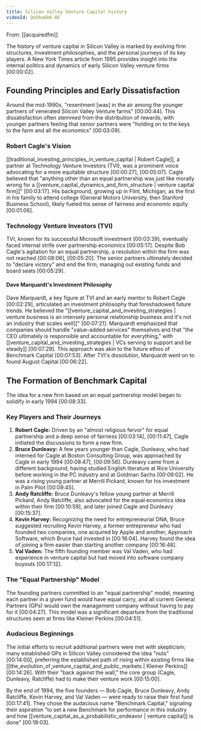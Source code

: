 ```yaml
---
title: Silicon Valley Venture Capital history
videoId: DoOha6bK-8E
---
```


From: [[acquiredfm]] <br/> 

The history of venture capital in Silicon Valley is marked by evolving firm structures, investment philosophies, and the personal journeys of its key players. A New York Times article from 1995 provides insight into the internal politics and dynamics of early Silicon Valley venture firms <a class="yt-timestamp" data-t="00:00:02">[00:00:02]</a>.

## Founding Principles and Early Dissatisfaction
Around the mid-1990s, "resentment [was] in the air among the younger partners of venerated Silicon Valley Venture farms" <a class="yt-timestamp" data-t="00:00:44">[00:00:44]</a>. This dissatisfaction often stemmed from the distribution of rewards, with younger partners feeling that senior partners were "holding on to the keys to the farm and all the economics" <a class="yt-timestamp" data-t="00:03:09">[00:03:09]</a>.

### Robert Cagle's Vision
[[traditional_investing_principles_in_venture_capital | Robert Cagle]], a partner at Technology Venture Investors (TVI), was a prominent voice advocating for a more equitable structure <a class="yt-timestamp" data-t="00:00:27">[00:00:27]</a>, <a class="yt-timestamp" data-t="00:05:07">[00:05:07]</a>. Cagle believed that "anything other than an equal partnership was just like morally wrong for a [[venture_capital_dynamics_and_firm_structure | venture capital firm]]" <a class="yt-timestamp" data-t="00:03:17">[00:03:17]</a>. His background, growing up in Flint, Michigan, as the first in his family to attend college (General Motors University, then Stanford Business School), likely fueled his sense of fairness and economic equity <a class="yt-timestamp" data-t="00:01:06">[00:01:06]</a>.

### Technology Venture Investors (TVI)
TVI, known for its successful Microsoft investment <a class="yt-timestamp" data-t="00:03:39">[00:03:39]</a>, eventually faced internal strife over partnership economics <a class="yt-timestamp" data-t="00:05:17">[00:05:17]</a>. Despite Bob Cagle's agitation for an equal partnership, a resolution within the firm was not reached <a class="yt-timestamp" data-t="00:08:06">[00:08:06]</a>, <a class="yt-timestamp" data-t="00:05:20">[00:05:20]</a>. The senior partners ultimately decided to "declare victory" and end the firm, managing out existing funds and board seats <a class="yt-timestamp" data-t="00:05:29">[00:05:29]</a>.

#### Dave Marquardt's Investment Philosophy
Dave Marquardt, a key figure at TVI and an early mentor to Robert Cagle <a class="yt-timestamp" data-t="00:02:29">[00:02:29]</a>, articulated an investment philosophy that foreshadowed future trends. He believed the "[[venture_capital_and_investing_strategies | venture business is an intensely personal relationship business and it's not an industry that scales well]]" <a class="yt-timestamp" data-t="00:07:21">[00:07:21]</a>. Marquardt emphasized that companies should handle "value-added services" themselves and that "the CEO ultimately is responsible and accountable for everything," with [[venture_capital_and_investing_strategies | VCs serving to support and be steady]] <a class="yt-timestamp" data-t="00:07:29">[00:07:29]</a>. This approach was akin to the future ethos of Benchmark Capital <a class="yt-timestamp" data-t="00:07:53">[00:07:53]</a>. After TVI's dissolution, Marquardt went on to found August Capital <a class="yt-timestamp" data-t="00:06:22">[00:06:22]</a>.

## The Formation of Benchmark Capital

The idea for a new firm based on an equal partnership model began to solidify in early 1994 <a class="yt-timestamp" data-t="00:08:33">[00:08:33]</a>.

### Key Players and Their Journeys
1.  **Robert Cagle:** Driven by an "almost religious fervor" for equal partnership and a deep sense of fairness <a class="yt-timestamp" data-t="00:03:14">[00:03:14]</a>, <a class="yt-timestamp" data-t="00:11:47">[00:11:47]</a>, Cagle initiated the discussions to form a new firm.
2.  **Bruce Dunleavy:** A few years younger than Cagle, Dunleavy, who had interned for Cagle at Boston Consulting Group, was approached by Cagle in early 1994 <a class="yt-timestamp" data-t="00:08:47">[00:08:47]</a>, <a class="yt-timestamp" data-t="00:09:56">[00:09:56]</a>. Dunleavy came from a different background, having studied English literature at Rice University before working in the PC industry and at Goldman Sachs <a class="yt-timestamp" data-t="00:09:02">[00:09:02]</a>. He was a rising young partner at Merrill Pickard, known for his investment in Palm Pilot <a class="yt-timestamp" data-t="00:09:45">[00:09:45]</a>.
3.  **Andy Ratcliffe:** Bruce Dunleavy's fellow young partner at Merrill Pickard, Andy Ratcliffe, also advocated for the equal economics idea within their firm <a class="yt-timestamp" data-t="00:10:59">[00:10:59]</a>, and later joined Cagle and Dunleavy <a class="yt-timestamp" data-t="00:15:37">[00:15:37]</a>.
4.  **Kevin Harvey:** Recognizing the need for entrepreneurial DNA, Bruce suggested recruiting Kevin Harvey, a former entrepreneur who had founded two companies, one acquired by Apple and another, Approach Software, which Bruce had invested in <a class="yt-timestamp" data-t="00:16:04">[00:16:04]</a>. Harvey found the idea of joining a firm easier than starting another company <a class="yt-timestamp" data-t="00:16:48">[00:16:48]</a>.
5.  **Val Vaden:** The fifth founding member was Val Vaden, who had experience in venture capital but had moved into software company buyouts <a class="yt-timestamp" data-t="00:17:12">[00:17:12]</a>.

### The "Equal Partnership" Model
The founding partners committed to an "equal partnership" model, meaning each partner in a given fund would have equal carry, and all current General Partners (GPs) would own the management company without having to pay for it <a class="yt-timestamp" data-t="00:04:27">[00:04:27]</a>. This model was a significant departure from the traditional structures seen at firms like Kleiner Perkins <a class="yt-timestamp" data-t="00:04:51">[00:04:51]</a>.

### Audacious Beginnings
The initial efforts to recruit additional partners were met with skepticism; many established GPs in Silicon Valley considered the idea "nuts" <a class="yt-timestamp" data-t="00:14:00">[00:14:00]</a>, preferring the established path of rising within existing firms like [[the_evolution_of_venture_capital_and_public_markets | Kleiner Perkins]] <a class="yt-timestamp" data-t="00:14:26">[00:14:26]</a>. With their "back against the wall," the core group (Cagle, Dunleavy, Ratcliffe) had to make their venture work <a class="yt-timestamp" data-t="00:15:00">[00:15:00]</a>.

By the end of 1994, the five founders — Bob Cagle, Bruce Dunleavy, Andy Ratcliffe, Kevin Harvey, and Val Vaden — were ready to raise their first fund <a class="yt-timestamp" data-t="00:17:41">[00:17:41]</a>. They chose the audacious name "Benchmark Capital," signaling their aspiration "to set a new Benchmark for performance in this industry and how [[venture_capital_as_a_probabilistic_endeavor | venture capital]] is done" <a class="yt-timestamp" data-t="00:18:03">[00:18:03]</a>.